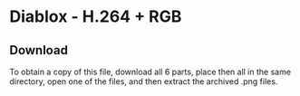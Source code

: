 # Diablox - H.264 + RGB
## Download

To obtain a copy of this file, download all 6 parts, place then all in the same directory, open one of the files, and then extract the archived .png files.